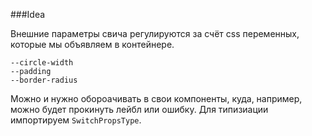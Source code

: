 ###Idea

Внешние параметры свича регулируются за счёт css переменных, которые мы объявляем в контейнере.
```
--circle-width
--padding
--border-radius
```
Можно и нужно обороачивать в свои компоненты, куда, например, можно будет прокинуть лейбл или ошибку.
Для типизиации импортируем `SwitchPropsType`.